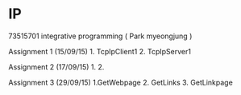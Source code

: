 # IP
73515701 integrative programming ( Park myeongjung )

Assignment 1 (15/09/15) 1. TcpIpClient1 2. TcpIpServer1

Assignment 2 (17/09/15) 1. 2.

Assignment 3 (29/09/15) 1.GetWebpage 2. GetLinks 3. GetLinkpage
